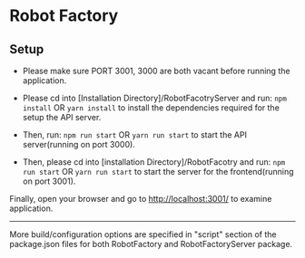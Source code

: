 # Robot Factory
## Setup
* Please make sure PORT 3001, 3000 are both vacant before running the application.

* Please cd into [Installation Directory]/RobotFacotryServer and run:
```npm install```
OR
```yarn install```
to install the dependencies required for the setup the API server.

* Then, run:
```npm run start```
OR
```yarn run start```
to start the API server(running on port 3000).

* Then, please cd into [installation Directory]/RobotFacotry and run:
```npm run start```
OR
```yarn run start```
to start the server for the frontend(running on port 3001).

Finally, open your browser and go to [http://localhost:3001/](http://localhost:3001/) to examine application.

___
More build/configuration options are specified in "script" section of the package.json files for both RobotFactory and RobotFactoryServer package.